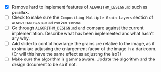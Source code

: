 - [x] Remove hard to implement features of `ALGORITHM_DESIGN.md` such as parallax.
- [ ] Check to make sure the `Compositing Multiple Grain Layers` section of `ALGORITHM_DESIGN.md` makes sense.
- [ ] Go through `ALGORITHM_DESIGN.md` and compare against the current implementation. Describe what has been implemented and what hasn't any why.
- [ ] Add slider to control how large the grains are relative to the image, as if to simulate adjusting the enlargement factor of the image in a darkroom. (Or will this have the same effect as adjusting the iso?)
- [ ] Make sure the algorithm is gamma aware. Update the algorithm and the design document to be so if not.
